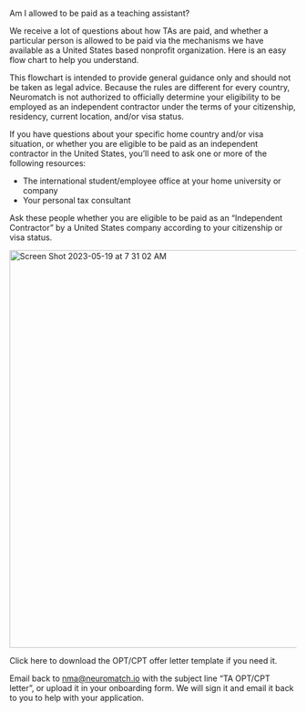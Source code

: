 Am I allowed to be paid as a teaching assistant?

We receive a lot of questions about how TAs are paid, and whether a particular person is allowed to be paid via the mechanisms we have available as a United States based nonprofit organization. Here is an easy flow chart to help you understand. 

This flowchart is intended to provide general guidance only and should not be taken as legal advice. Because the rules are different for every country, Neuromatch is not authorized to officially determine your eligibility to be employed as an independent contractor under the terms of your citizenship, residency, current location, and/or visa status. 

If you have questions about your specific home country and/or visa situation, or whether you are eligible to be paid as an independent contractor in the United States, you’ll need to ask one or more of the following resources:
- The international student/employee office at your home university or company
- Your personal tax consultant

Ask these people whether you are eligible to be paid as an “Independent Contractor” by a United States company according to your citizenship or visa status.

<img width="697" alt="Screen Shot 2023-05-19 at 7 31 02 AM" src="https://github.com/NeuromatchAcademy/precourse/assets/10643579/bccbabe0-ca77-43ea-8dd6-b7de90de025b">

Click here to download the OPT/CPT offer letter template if you need it. 

Email back to nma@neuromatch.io with the subject line “TA OPT/CPT letter”, or upload it in your onboarding form. We will sign it and email it back to you to help with your application.
